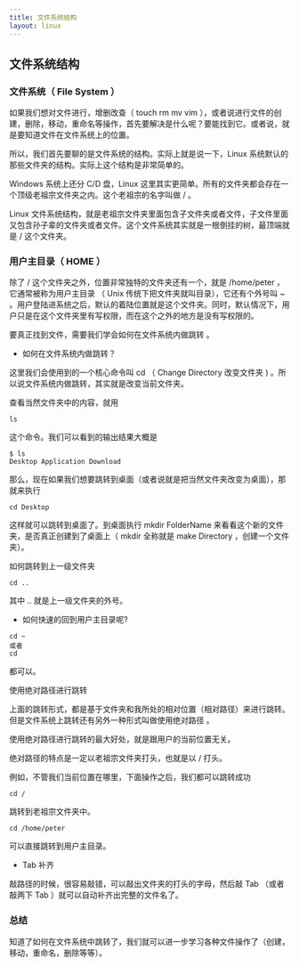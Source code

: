 ```yaml
---
title: 文件系统结构
layout: linux
---
```


## 文件系统结构

### 文件系统（ File System ）

如果我们想对文件进行，增删改查（ touch rm mv vim ），或者说进行文件的创建，删除，移动，重命名等操作，首先要解决是什么呢？要能找到它。或者说，就是要知道文件在文件系统上的位置。

所以，我们首先要聊的是文件系统的结构。实际上就是说一下，Linux 系统默认的那些文件夹的结构。实际上这个结构是非常简单的。

Windows 系统上还分 C/D 盘，Linux 这里其实更简单。所有的文件夹都会存在一个顶级老祖宗文件夹之内。这个老祖宗的名字叫做 / 。

Linux 文件系统结构，就是老祖宗文件夹里面包含子文件夹或者文件，子文件里面又包含孙子辈的文件夹或者文件。这个文件系统其实就是一根倒挂的树，最顶端就是 / 这个文件夹。

### 用户主目录（ HOME ）

除了 / 这个文件夹之外，位置非常独特的文件夹还有一个，就是 /home/peter ，它通常被称为用户主目录 （ Unix 传统下把文件夹就叫目录），它还有个外号叫 ~ 。用户登陆进系统之后，默认的着陆位置就是这个文件夹。同时，默认情况下，用户只是在这个文件夹里有写权限，而在这个之外的地方是没有写权限的。

要真正找到文件，需要我们学会如何在文件系统内做跳转 。

- 如何在文件系统内做跳转？

这里我们会使用到的一个核心命令叫 cd （ Change Directory 改变文件夹 ) 。所以说文件系统内做跳转，其实就是改变当前文件夹。

查看当然文件夹中的内容，就用

```
ls
```

这个命令。我们可以看到的输出结果大概是

```
$ ls
Desktop Application Download
```

那么，现在如果我们想要跳转到桌面（或者说就是把当然文件夹改变为桌面），那就来执行

```
cd Desktop
```

这样就可以跳转到桌面了。到桌面执行 mkdir FolderName 来看看这个新的文件夹，是否真正创建到了桌面上（ mkdir 全称就是 make Directory ，创建一个文件夹）。

如何跳转到上一级文件夹

```
cd ..
```

其中 .. 就是上一级文件夹的外号。

- 如何快速的回到用户主目录呢?

```
cd ~
或者
cd
```

都可以。

使用绝对路径进行跳转

上面的跳转形式，都是基于文件夹和我所处的相对位置（相对路径）来进行跳转。但是文件系统上跳转还有另外一种形式叫做使用绝对路径 。

使用绝对路径进行跳转的最大好处，就是跟用户的当前位置无关。

绝对路径的特点是一定以老祖宗文件夹打头，也就是以 / 打头。

例如，不管我们当前位置在哪里，下面操作之后，我们都可以跳转成功

```
cd /
```

跳转到老祖宗文件夹中。

```
cd /home/peter
```

可以直接跳转到用户主目录。

* Tab 补齐

敲路径的时候，很容易敲错，可以敲出文件夹的打头的字母，然后敲 Tab （或者敲两下 Tab ）就可以自动补齐出完整的文件名了。

### 总结

知道了如何在文件系统中跳转了，我们就可以进一步学习各种文件操作了（创建，移动，重命名，删除等等）。
